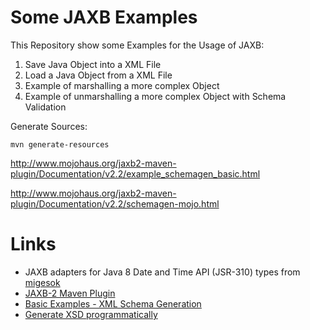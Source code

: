 Some JAXB Examples
==================

This Repository show some Examples for the Usage of JAXB:
1. Save Java Object into a XML File
2. Load a Java Object from a XML File
3. Example of marshalling a more complex Object
4. Example of unmarshalling a more complex Object with Schema Validation

Generate Sources:
````
mvn generate-resources
````

http://www.mojohaus.org/jaxb2-maven-plugin/Documentation/v2.2/example_schemagen_basic.html

http://www.mojohaus.org/jaxb2-maven-plugin/Documentation/v2.2/schemagen-mojo.html

# Links #
* JAXB adapters for Java 8 Date and Time API (JSR-310) types
  from [migesok](https://github.com/migesok/jaxb-java-time-adapters)
* [JAXB-2 Maven Plugin](http://www.mojohaus.org/jaxb2-maven-plugin/Documentation/v2.2/schemagen-mojo.html)
* [Basic Examples - XML Schema Generation](http://www.mojohaus.org/jaxb2-maven-plugin/Documentation/v2.2/example_schemagen_basic.html)
* [Generate XSD programmatically](http://wiki.eclipse.org/EclipseLink/Examples/MOXy/JAXB/GenerateSchema)
